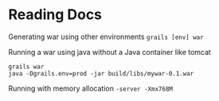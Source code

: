 # Reading Docs

Generating war using other environments
``grails [env] war``

Running a war using java without a Java container like tomcat 
```
grails war
java -Dgrails.env=prod -jar build/libs/mywar-0.1.war
```

Running with memory allocation
``-server -Xmx768M``